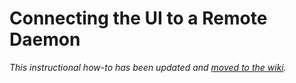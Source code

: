 # Connecting the UI to a Remote Daemon

_This instructional how-to has been updated and [moved to the wiki](https://github.com/SSDCoin-Network/ssdcoin-blockchain/wiki/Connecting-the-UI-to-a-remote-daemon)._
